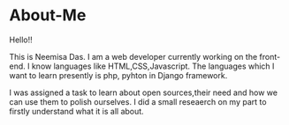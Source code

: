 # About-Me
Hello!!

This is Neemisa Das. I am a web developer currently working on the front-end.
I know languages like HTML,CSS,Javascript.
The languages which I want to learn presently is php, pyhton in Django framework.

I was assigned a task to learn about open sources,their need and how we can use them 
to polish ourselves. I did a small reseaerch on my part to firstly understand what it is 
all about.
